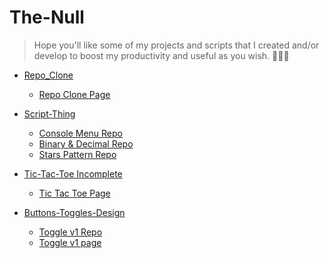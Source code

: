 # The-Null

> Hope you'll like some of my projects and scripts 
> that I created and/or develop to boost my productivity
> and useful as you wish. 🤦‍♂️🙃

- [Repo_Clone](https://github.com/jxmked/Repo_Clone) 
  - [Repo Clone Page](https://jxmked.github.io/Repo_Clone)
  
- [Script-Thing](https://github.com/jxmked/Script-Thing)
  - [Console Menu Repo](https://github.com/jxmked/Script-Thing/tree/xio/Console%20Menu)
  - [Binary & Decimal Repo](https://github.com/jxmked/Script-Thing/tree/xio/Binary%20%26%20Decimal)
  - [Stars Pattern Repo](https://github.com/jxmked/Script-Thing/tree/xio/Stars%20Pattern)

- [Tic-Tac-Toe Incomplete](https://github.com/jxmked/Tic-Tac-Toe-incomplete)
  - [Tic Tac Toe Page](https://jxmked.github.io/Tic-Tac-Toe-incomplete/)

- [Buttons-Toggles-Design](https://github.com/jxmked/Buttons-Toggles-Design)
  - [Toggle v1 Repo](https://github.com/jxmked/Buttons-Toggles-Design/tree/xio/Toggle%20-%20Lever%20-%20v1)
  - [Toggle v1 page](https://jxmked.github.io/Buttons-Toggles-Design/Toggle%20-%20Lever%20-%20v1/index.html)
